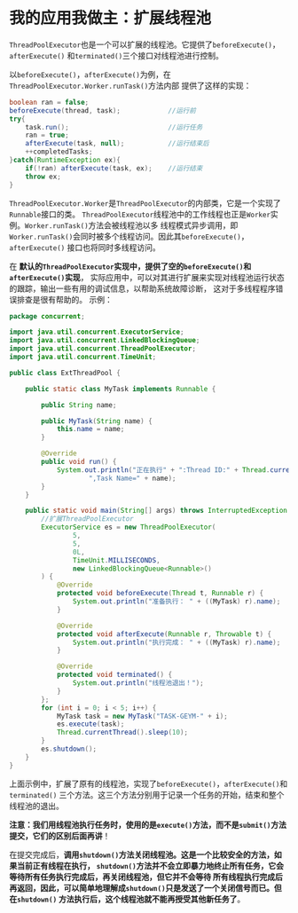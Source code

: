 我的应用我做主：扩展线程池
============================================================
`ThreadPoolExecutor`也是一个可以扩展的线程池。它提供了`beforeExecute()`，`afterExecute()`
和`terminated()`三个接口对线程池进行控制。

以`beforeExecute()`，`afterExecute()`为例，在`ThreadPoolExecutor.Worker.runTask()`方法内部
提供了这样的实现：
```java
boolean ran = false;
beforeExecute(thread, task);            //运行前
try{
    task.run();                         //运行任务
    ran = true;
    afterExecute(task, null);           //运行结束后
    ++completedTasks;
}catch(RuntimeException ex){
    if(!ran) afterExecute(task, ex);    //运行结束
    throw ex;
}
```
`ThreadPoolExecutor.Worker`是`ThreadPoolExecutor`的内部类，它是一个实现了`Runnable`接口的类。
`ThreadPoolExecutor`线程池中的工作线程也正是`Worker`实例。`Worker.runTask()`方法会被线程池以多
线程模式异步调用，即`Worker.runTask()`会同时被多个线程访问。因此其`beforeExecute()`，`afterExecute()`
接口也将同时多线程访问。

在 **默认的`ThreadPoolExecutor`实现中，提供了空的`beforeExecute()`和`afterExecute()`实现**，
实际应用中，可以对其进行扩展来实现对线程池运行状态的跟踪，输出一些有用的调试信息，以帮助系统故障诊断，
这对于多线程程序错误排查是很有帮助的。 示例：
```java
package concurrent;

import java.util.concurrent.ExecutorService;
import java.util.concurrent.LinkedBlockingQueue;
import java.util.concurrent.ThreadPoolExecutor;
import java.util.concurrent.TimeUnit;

public class ExtThreadPool {

    public static class MyTask implements Runnable {

        public String name;

        public MyTask(String name) {
            this.name = name;
        }

        @Override
        public void run() {
            System.out.println("正在执行" + ":Thread ID:" + Thread.currentThread().getId() +
                    ",Task Name=" + name);
        }
    }

    public static void main(String[] args) throws InterruptedException {
        //扩展ThreadPoolExecutor
        ExecutorService es = new ThreadPoolExecutor(
                5,
                5,
                0L,
                TimeUnit.MILLISECONDS,
                new LinkedBlockingQueue<Runnable>()
        ) {
            @Override
            protected void beforeExecute(Thread t, Runnable r) {
                System.out.println("准备执行： " + ((MyTask) r).name);
            }

            @Override
            protected void afterExecute(Runnable r, Throwable t) {
                System.out.println("执行完成： " + ((MyTask) r).name);
            }

            @Override
            protected void terminated() {
                System.out.println("线程池退出！");
            }
        };
        for (int i = 0; i < 5; i++) {
            MyTask task = new MyTask("TASK-GEYM-" + i);
            es.execute(task);
            Thread.currentThread().sleep(10);
        }
        es.shutdown();
    }
}
```
上面示例中，扩展了原有的线程池，实现了`beforeExecute()`，`afterExecute()`和`terminated()`
三个方法。这三个方法分别用于记录一个任务的开始，结束和整个线程池的退出。

**注意：我们用线程池执行任务时，使用的是`execute()`方法，而不是`submit()`方法提交，它们的区别后面再讲**！

在提交完成后，**调用`shutdown()`方法关闭线程池。这是一个比较安全的方法，如果当前正有线程在执行，
`shutdown()`方法并不会立即暴力地终止所有任务，它会等待所有任务执行完成后，再关闭线程池，但它并不会等待
所有线程执行完成后再返回，因此，可以简单地理解成`shutdown()`只是发送了一个关闭信号而已。但在`shutdown()`
方法执行后，这个线程池就不能再授受其他新任务了**。
